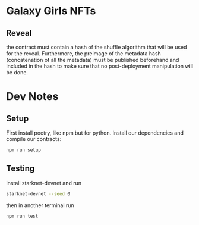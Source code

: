 # Galaxy Girls NFTs

## Reveal
the contract must contain a hash of the shuffle algorithm that will be used for the reveal. Furthermore, the preimage of the metadata hash (concatenation of all the metadata) must be published beforehand and included in the hash to make sure that no post-deployment manipulation will be done.

# Dev Notes

## Setup
First install poetry, like npm but for python. Install our dependencies and compile our contracts:

```sh
npm run setup
```

## Testing
install starknet-devnet and run
```sh
starknet-devnet --seed 0
```

then in another terminal run
```sh
npm run test
```